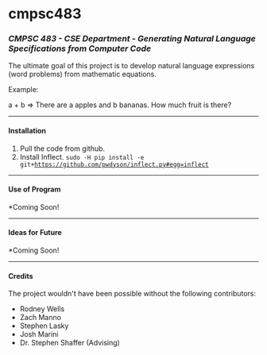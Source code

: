 # cmpsc483
### *CMPSC 483 - CSE Department - Generating Natural Language Specifications from Computer Code*

The ultimate goal of this project is to develop natural language expressions (word problems) from mathematic equations.  

Example: 

a + b     =>     There are a apples and b bananas. How much fruit is there? 

*** 

#### Installation

1. Pull the code from github. 
2. Install Inflect. 
<code>sudo -H pip install -e git+https://github.com/pwdyson/inflect.py#egg=inflect</code>

*** 

#### Use of Program
*Coming Soon! 

*** 

#### Ideas for Future  
*Coming Soon!


*** 
#### Credits 

The project wouldn't have been possible without the following contributors: 
- Rodney Wells 
- Zach Manno 
- Stephen Lasky 
- Josh Marini 
- Dr. Stephen Shaffer (Advising) 

